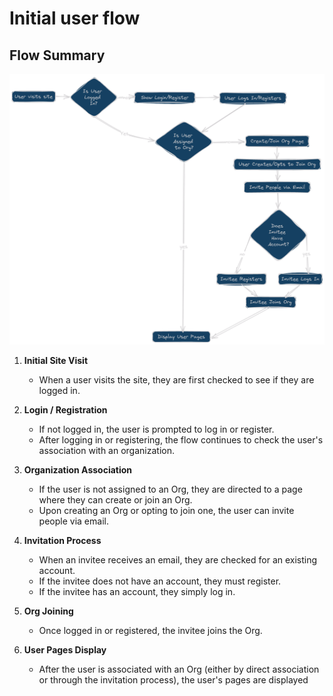 # Initial user flow

## Flow Summary

![User-Flow](./assets/images/user_flow.png)

1. **Initial Site Visit**

   - When a user visits the site, they are first checked to see if they are logged in.

2. **Login / Registration**

   - If not logged in, the user is prompted to log in or register.
   - After logging in or registering, the flow continues to check the user's association with an organization.

3. **Organization Association**

   - If the user is not assigned to an Org, they are directed to a page where they can create or join an Org.
   - Upon creating an Org or opting to join one, the user can invite people via email.

4. **Invitation Process**

   - When an invitee receives an email, they are checked for an existing account.
   - If the invitee does not have an account, they must register.
   - If the invitee has an account, they simply log in.

5. **Org Joining**

   - Once logged in or registered, the invitee joins the Org.

6. **User Pages Display**
   - After the user is associated with an Org (either by direct association or through the invitation process), the user's pages are displayed
